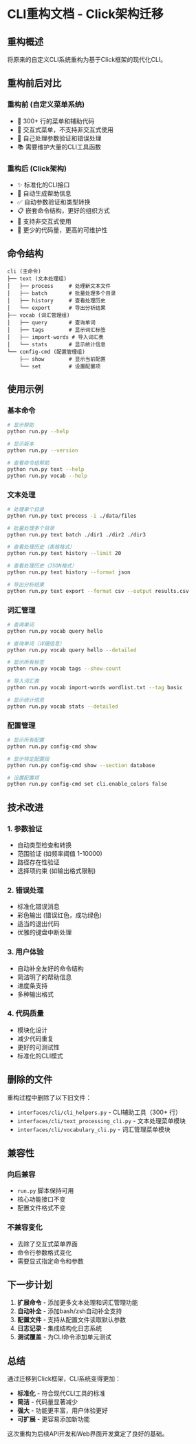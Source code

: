 # CLI重构文档 - Click架构迁移

## 重构概述

将原来的自定义CLI系统重构为基于Click框架的现代化CLI。

## 重构前后对比

### 重构前 (自定义菜单系统)
- 📝 300+ 行的菜单和辅助代码
- 🔄 交互式菜单，不支持非交互式使用
- 🐛 自己处理参数验证和错误处理
- 📚 需要维护大量的CLI工具函数

### 重构后 (Click架构)
- ✨ 标准化的CLI接口
- 🚀 自动生成帮助信息
- ✅ 自动参数验证和类型转换
- 📋 嵌套命令结构，更好的组织方式
- 🎯 支持非交互式使用
- 🔧 更少的代码量，更高的可维护性

## 命令结构

```
cli (主命令)
├── text (文本处理组)
│   ├── process     # 处理新文本文件
│   ├── batch       # 批量处理多个目录
│   ├── history     # 查看处理历史
│   └── export      # 导出分析结果
├── vocab (词汇管理组)
│   ├── query       # 查询单词
│   ├── tags        # 显示词汇标签
│   ├── import-words # 导入词汇表
│   └── stats       # 显示统计信息
└── config-cmd (配置管理组)
    ├── show        # 显示当前配置
    └── set         # 设置配置项
```

## 使用示例

### 基本命令
```bash
# 显示帮助
python run.py --help

# 显示版本
python run.py --version

# 查看命令组帮助
python run.py text --help
python run.py vocab --help
```

### 文本处理
```bash
# 处理单个目录
python run.py text process -i ./data/files

# 批量处理多个目录
python run.py text batch ./dir1 ./dir2 ./dir3

# 查看处理历史（表格格式）
python run.py text history --limit 20

# 查看处理历史（JSON格式）
python run.py text history --format json

# 导出分析结果
python run.py text export --format csv --output results.csv
```

### 词汇管理
```bash
# 查询单词
python run.py vocab query hello

# 查询单词（详细信息）
python run.py vocab query hello --detailed

# 显示所有标签
python run.py vocab tags --show-count

# 导入词汇表
python run.py vocab import-words wordlist.txt --tag basic

# 显示统计信息
python run.py vocab stats --detailed
```

### 配置管理
```bash
# 显示所有配置
python run.py config-cmd show

# 显示特定配置段
python run.py config-cmd show --section database

# 设置配置项
python run.py config-cmd set cli.enable_colors false
```

## 技术改进

### 1. 参数验证
- 自动类型检查和转换
- 范围验证 (如频率阈值 1-10000)
- 路径存在性验证
- 选择项约束 (如输出格式限制)

### 2. 错误处理
- 标准化错误消息
- 彩色输出 (错误红色，成功绿色)
- 适当的退出代码
- 优雅的键盘中断处理

### 3. 用户体验
- 自动补全友好的命令结构
- 简洁明了的帮助信息
- 进度条支持
- 多种输出格式

### 4. 代码质量
- 模块化设计
- 减少代码重复
- 更好的可测试性
- 标准化的CLI模式

## 删除的文件

重构过程中删除了以下旧文件：
- `interfaces/cli/cli_helpers.py` - CLI辅助工具（300+ 行）
- `interfaces/cli/text_processing_cli.py` - 文本处理菜单模块
- `interfaces/cli/vocabulary_cli.py` - 词汇管理菜单模块

## 兼容性

### 向后兼容
- `run.py` 脚本保持可用
- 核心功能接口不变
- 配置文件格式不变

### 不兼容变化
- 去除了交互式菜单界面
- 命令行参数格式变化
- 需要显式指定命令和参数

## 下一步计划

1. **扩展命令** - 添加更多文本处理和词汇管理功能
2. **自动补全** - 添加bash/zsh自动补全支持
3. **配置文件** - 支持从配置文件读取默认参数
4. **日志记录** - 集成结构化日志系统
5. **测试覆盖** - 为CLI命令添加单元测试

## 总结

通过迁移到Click框架，CLI系统变得更加：
- **标准化** - 符合现代CLI工具的标准
- **简洁** - 代码量显著减少
- **强大** - 功能更丰富，用户体验更好
- **可扩展** - 更容易添加新功能

这次重构为后续API开发和Web界面开发奠定了良好的基础。 